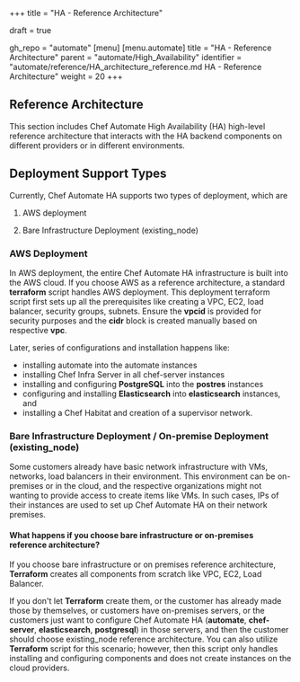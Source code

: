+++
title = "HA - Reference Architecture"

draft = true

gh_repo = "automate"
[menu]
  [menu.automate]
    title = "HA - Reference Architecture"
    parent = "automate/High_Availability"
    identifier = "automate/reference/HA_architecture_reference.md HA - Reference Architecture"
    weight = 20
+++

## Reference Architecture

This section includes Chef Automate High Availability (HA) high-level reference architecture that interacts with the HA backend components on different providers or in different environments.

## Deployment Support Types

Currently, Chef Automate HA supports two types of deployment, which are

1. AWS deployment

2. Bare Infrastructure Deployment (existing_node)

### AWS Deployment

In AWS deployment, the entire Chef Automate HA infrastructure is built into the AWS cloud. If you choose AWS as a reference architecture, a standard **terraform** script handles AWS deployment. This deployment terraform script first sets up all the prerequisites like creating a VPC, EC2, load balancer, security groups, subnets. Ensure the **vpcid** is provided for security purposes and the **cidr** block is created manually based on respective **vpc**.

Later, series of configurations and installation happens like:

- installing automate into the automate instances
- installing Chef Infra Server in all chef-server instances
- installing and configuring **PostgreSQL** into the **postres** instances
- configuring and installing **Elasticsearch** into **elasticsearch** instances, and
- installing a Chef Habitat and creation of a supervisor network.

### Bare Infrastructure Deployment / On-premise Deployment (existing_node)

Some customers already have basic network infrastructure with VMs, networks, load balancers in their environment. This environment can be on-premises or in the cloud, and the respective organizations might not wanting to provide access to create items like VMs. In such cases, IPs of their instances are used to set up Chef Automate HA on their network premises.

#### What happens if you choose bare infrastructure or on-premises reference architecture?

If you choose bare infrastructure or on premises reference architecture, **Terraform** creates all components from scratch like VPC, EC2, Load Balancer.

If you don't let **Terraform** create them, or the customer has already made those by themselves, or customers have on-premises servers, or the customers just want to configure Chef Automate HA (**automate**, **chef-server**, **elasticsearch**, **postgresql**) in those servers, and then the customer should choose existing_node reference architecture. You can also utilize **Terraform** script for this scenario; however, then this script only handles installing and configuring components and does not create instances on the cloud providers.
